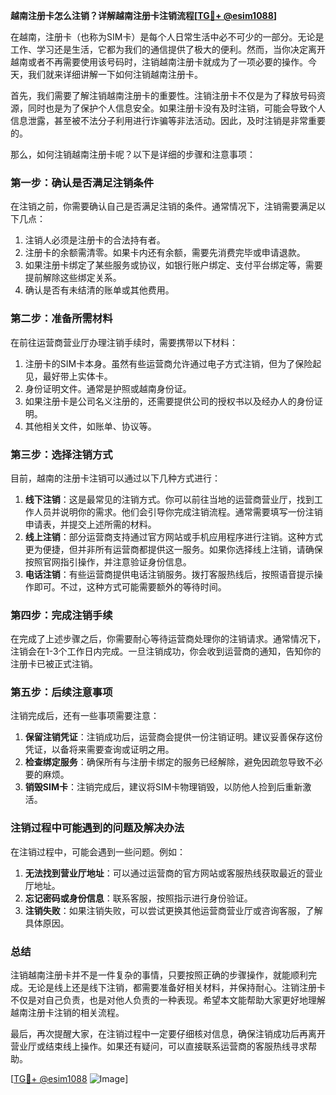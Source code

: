 **越南注册卡怎么注销？详解越南注册卡注销流程[[TG💪+ @esim1088](https://t.me/s/esim1088)]**

在越南，注册卡（也称为SIM卡）是每个人日常生活中必不可少的一部分。无论是工作、学习还是生活，它都为我们的通信提供了极大的便利。然而，当你决定离开越南或者不再需要使用该号码时，注销越南注册卡就成为了一项必要的操作。今天，我们就来详细讲解一下如何注销越南注册卡。

首先，我们需要了解注销越南注册卡的重要性。注销注册卡不仅是为了释放号码资源，同时也是为了保护个人信息安全。如果注册卡没有及时注销，可能会导致个人信息泄露，甚至被不法分子利用进行诈骗等非法活动。因此，及时注销是非常重要的。

那么，如何注销越南注册卡呢？以下是详细的步骤和注意事项：

### **第一步：确认是否满足注销条件**
在注销之前，你需要确认自己是否满足注销的条件。通常情况下，注销需要满足以下几点：
1. 注销人必须是注册卡的合法持有者。
2. 注册卡的余额需清零。如果卡内还有余额，需要先消费完毕或申请退款。
3. 如果注册卡绑定了某些服务或协议，如银行账户绑定、支付平台绑定等，需要提前解除这些绑定关系。
4. 确认是否有未结清的账单或其他费用。

### **第二步：准备所需材料**
在前往运营商营业厅办理注销手续时，需要携带以下材料：
1. 注册卡的SIM卡本身。虽然有些运营商允许通过电子方式注销，但为了保险起见，最好带上实体卡。
2. 身份证明文件。通常是护照或越南身份证。
3. 如果注册卡是公司名义注册的，还需要提供公司的授权书以及经办人的身份证明。
4. 其他相关文件，如账单、协议等。

### **第三步：选择注销方式**
目前，越南的注册卡注销可以通过以下几种方式进行：
1. **线下注销**：这是最常见的注销方式。你可以前往当地的运营商营业厅，找到工作人员并说明你的需求。他们会引导你完成注销流程。通常需要填写一份注销申请表，并提交上述所需的材料。
2. **线上注销**：部分运营商支持通过官方网站或手机应用程序进行注销。这种方式更为便捷，但并非所有运营商都提供这一服务。如果你选择线上注销，请确保按照官网指引操作，并注意验证身份信息。
3. **电话注销**：有些运营商提供电话注销服务。拨打客服热线后，按照语音提示操作即可。不过，这种方式可能需要额外的等待时间。

### **第四步：完成注销手续**
在完成了上述步骤之后，你需要耐心等待运营商处理你的注销请求。通常情况下，注销会在1-3个工作日内完成。一旦注销成功，你会收到运营商的通知，告知你的注册卡已被正式注销。

### **第五步：后续注意事项**
注销完成后，还有一些事项需要注意：
1. **保留注销凭证**：注销成功后，运营商会提供一份注销证明。建议妥善保存这份凭证，以备将来需要查询或证明之用。
2. **检查绑定服务**：确保所有与注册卡绑定的服务已经解除，避免因疏忽导致不必要的麻烦。
3. **销毁SIM卡**：注销完成后，建议将SIM卡物理销毁，以防他人捡到后重新激活。

### **注销过程中可能遇到的问题及解决办法**
在注销过程中，可能会遇到一些问题。例如：
1. **无法找到营业厅地址**：可以通过运营商的官方网站或客服热线获取最近的营业厅地址。
2. **忘记密码或身份信息**：联系客服，按照指示进行身份验证。
3. **注销失败**：如果注销失败，可以尝试更换其他运营商营业厅或咨询客服，了解具体原因。

### **总结**
注销越南注册卡并不是一件复杂的事情，只要按照正确的步骤操作，就能顺利完成。无论是线上还是线下注销，都需要准备好相关材料，并保持耐心。注销注册卡不仅是对自己负责，也是对他人负责的一种表现。希望本文能帮助大家更好地理解越南注册卡注销的相关流程。

最后，再次提醒大家，在注销过程中一定要仔细核对信息，确保注销成功后再离开营业厅或结束线上操作。如果还有疑问，可以直接联系运营商的客服热线寻求帮助。

[[TG💪+ @esim1088](https://t.me/s/esim1088) ![Image](https://i.postimg.cc/4NQfJmqS/Snipaste-2025-05-13-00-14-12.png)]